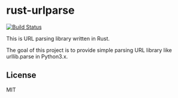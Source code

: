 # rust-urlparse

[![Build Status](https://travis-ci.org/yykamei/rust-urlparse.svg?branch=master)](https://travis-ci.org/yykamei/rust-urlparse)

This is URL parsing library written in Rust.

The goal of this project is to provide simple parsing URL library
like urllib.parse in Python3.x.

## License

MIT
